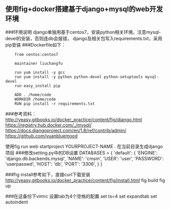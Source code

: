 使用fig+docker搭建基于django+mysql的web开发环境
----------------------------
###环境说明
django单独用基于centos7，安装python相关环境，注意mysql-devel的安装，否则连db会报错，
django及相关包写入requirements.txt，采用pip安装
###Dockerfile如下：

        from centos:centos7
        
        maintainer liuchangfu
        
        run yum install -y gcc
        run yum install -y python python-devel python-setuptools mysql-devel
        run easy_install pip
        
        ADD . /home/code
        WORKDIR /home/code
        RUN pip install -r requirements.txt




###参考资料：
http://yeasy.gitbooks.io/docker_practice/content/fig/django.html
https://registry.hub.docker.com/_/mysql/
https://docs.djangoproject.com/en/1.8/ref/contrib/admin/
https://github.com/yuanbluemood


使用fig run web startproject YOURPROJECT-NAME . 在当前目录生成django项目
###修改setting.py中的DB设置
        DATABASES = {
            'default': {
                'ENGINE': 'django.db.backends.mysql',
                'NAME': 'cmsm',
                'USER': 'user',
                'PASSWORD': 'userpasswd',
                'HOST': 'db',
                'PORT': '3306',
            }
        }



###fig install参考如下，直接curl下载安装
http://yeasy.gitbooks.io/docker_practice/content/fig/install.html
        fig build
        fig up



###在这备份下vimrc 设置tab为4个空格的配置
        set ts=4
        set expandtab
        set autoindent
